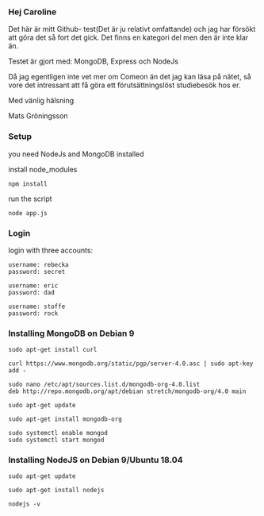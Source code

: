 ### Hej Caroline

Det här är mitt Github- test(Det är ju relativt omfattande) och jag har försökt att göra det så fort det gick. Det finns en kategori del men den är inte klar än. 

Testet är gjort med:
MongoDB, Express och NodeJs

Då jag egentligen inte vet mer om Comeon än det jag kan läsa på nätet, så vore det intressant att få göra ett förutsättningslöst studiebesök hos er.

Med vänlig hälsning

Mats Gröningsson 

### Setup
you need NodeJs and MongoDB installed

install node_modules
```
npm install
```
run the script
```
node app.js
```

### Login
login with three accounts:

```
username: rebecka
password: secret

username: eric
password: dad

username: stoffe
password: rock
```

### Installing MongoDB on Debian 9

```
sudo apt-get install curl
```
```
curl https://www.mongodb.org/static/pgp/server-4.0.asc | sudo apt-key add -
```
```
sudo nano /etc/apt/sources.list.d/mongodb-org-4.0.list
deb http://repo.mongodb.org/apt/debian stretch/mongodb-org/4.0 main
```
```
sudo apt-get update
```
```
sudo apt-get install mongodb-org
```
```
sudo systemctl enable mongod
sudo systemctl start mongod
```

### Installing NodeJS on Debian 9/Ubuntu 18.04
```
sudo apt-get update
```
```
sudo apt-get install nodejs
```
```
nodejs -v
```